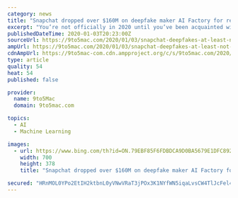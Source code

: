 ```yaml
---
category: news
title: "Snapchat dropped over $160M on deepfake maker AI Factory for recent video feature"
excerpt: "You’re not officially in 2020 until you’ve been acquainted with deepfakes, those misleading videos that replace one subject with another using artificial neural networks. While some have already used this technology to deceive the masses, Snapchat recently spent over $160 million on its own deepfake technology for hopefully less deceptive ..."
publishedDateTime: 2020-01-03T20:23:00Z
sourceUrl: https://9to5mac.com/2020/01/03/snapchat-deepfakes-at-least-not-facebook/
ampUrl: https://9to5mac.com/2020/01/03/snapchat-deepfakes-at-least-not-facebook/amp/
cdnAmpUrl: https://9to5mac-com.cdn.ampproject.org/c/s/9to5mac.com/2020/01/03/snapchat-deepfakes-at-least-not-facebook/amp/
type: article
quality: 54
heat: 54
published: false

provider:
  name: 9to5Mac
  domain: 9to5mac.com

topics:
  - AI
  - Machine Learning

images:
  - url: https://www.bing.com/th?id=ON.79EBF85F6FDBDCA9D0BA5679E1DFC892
    width: 700
    height: 378
    title: "Snapchat dropped over $160M on deepfake maker AI Factory for recent video feature"

secured: "HRnMOL0YPo2EtIH2ktbnL0yVNwVRaT3jPOx3K1NYfWN5iqaLvsCW4TlJcFel47RkqaoGa/WlJq7nemCmKLdQGY0pOfm08Wd3xeuRbBpuJlFsYlmhd+5eeg0prfbu4jPcv0I8nt4OczoWUisCAU6SBGAY33ZwA4bcH77shq1m9/2tGRAWrED4Ibt6sQdS9wvDDGhnPKZkgu9KpxxmhlXqc3fVgcw9/IuYaLfowL3/MdjV0f+wNqFU73ok62vKTnpvZNuTxc4DOoftQfrLc59BEA==;oojzveb8k2PXZwLN5iFUMQ=="
---
```


